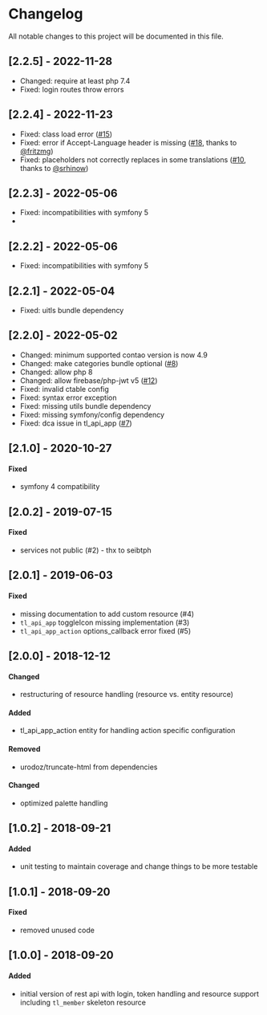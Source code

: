 # Changelog
All notable changes to this project will be documented in this file.

## [2.2.5] - 2022-11-28
- Changed: require at least php 7.4
- Fixed: login routes throw errors

## [2.2.4] - 2022-11-23
- Fixed: class load error ([#15])
- Fixed: error if Accept-Language header is missing ([#18], thanks to [@fritzmg])
- Fixed: placeholders not correctly replaces in some translations ([#10], thanks to [@srhinow])

## [2.2.3] - 2022-05-06
- Fixed: incompatibilities with symfony 5
- 
## [2.2.2] - 2022-05-06
- Fixed: incompatibilities with symfony 5

## [2.2.1] - 2022-05-04
- Fixed: uitls bundle dependency

## [2.2.0] - 2022-05-02
- Changed: minimum supported contao version is now 4.9
- Changed: make categories bundle optional ([#8])
- Changed: allow php 8
- Changed: allow firebase/php-jwt v5 ([#12])
- Fixed: invalid ctable config
- Fixed: syntax error exception
- Fixed: missing utils bundle dependency
- Fixed: missing symfony/config dependency
- Fixed: dca issue in tl_api_app ([#7])

## [2.1.0] - 2020-10-27

#### Fixed
- symfony 4 compatibility

## [2.0.2] - 2019-07-15

#### Fixed
- services not public (#2) - thx to seibtph

## [2.0.1] - 2019-06-03

#### Fixed
- missing documentation to add custom resource (#4)
- `tl_api_app` toggleIcon missing implementation (#3)
- `tl_api_app_action` options_callback error fixed (#5) 

## [2.0.0] - 2018-12-12

#### Changed
- restructuring of resource handling (resource vs. entity resource)

#### Added
- tl_api_app_action entity for handling action specific configuration

#### Removed
- urodoz/truncate-html from dependencies

#### Changed
- optimized palette handling

## [1.0.2] - 2018-09-21

#### Added
- unit testing to maintain coverage and change things to be more testable

## [1.0.1] - 2018-09-20

#### Fixed
- removed unused code

## [1.0.0] - 2018-09-20

#### Added
- initial version of rest api with login, token handling and resource support including `tl_member` skeleton resource

[@fritzmg]: https://github.com/fritzmg
[@srhinow]: https://github.com/srhinow
[#18]: https://github.com/heimrichhannot/contao-api-bundle/pull/18
[#10]: https://github.com/heimrichhannot/contao-api-bundle/pull/10
[#15]: https://github.com/heimrichhannot/contao-api-bundle/issues/15
[#12]: https://github.com/heimrichhannot/contao-api-bundle/issues/12
[#8]: https://github.com/heimrichhannot/contao-api-bundle/issues/8
[#7]: https://github.com/heimrichhannot/contao-api-bundle/issues/7